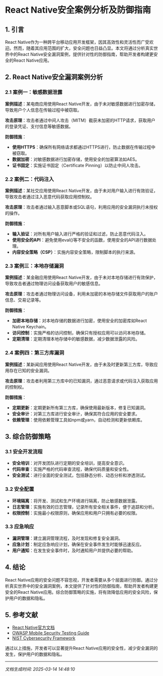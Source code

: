 # React Native安全案例分析及防御指南

## 1. 引言

React Native作为一种跨平台移动应用开发框架，因其高效性和灵活性而广受欢迎。然而，随着其应用范围的扩大，安全问题也日益凸显。本文将通过分析真实世界中的React Native安全漏洞案例，提供针对性的防御指南，帮助开发者构建更安全的React Native应用。

## 2. React Native安全漏洞案例分析

### 2.1 案例一：敏感数据泄露

**案例描述**：某电商应用使用React Native开发，由于未对敏感数据进行加密存储，导致用户个人信息在传输过程中被窃取。

**攻击原理**：攻击者通过中间人攻击（MITM）截获未加密的HTTP请求，获取用户的登录凭证、支付信息等敏感数据。

**防御措施**：
- **使用HTTPS**：确保所有网络请求都通过HTTPS进行，防止数据在传输过程中被窃取。
- **数据加密**：对敏感数据进行加密存储，使用安全的加密算法如AES。
- **证书固定**：实施证书固定（Certificate Pinning）以防止中间人攻击。

### 2.2 案例二：代码注入

**案例描述**：某社交应用使用React Native开发，由于未对用户输入进行有效验证，导致攻击者通过注入恶意代码获取应用控制权。

**攻击原理**：攻击者通过输入恶意脚本或SQL语句，利用应用的安全漏洞执行未授权的操作。

**防御措施**：
- **输入验证**：对所有用户输入进行严格的验证和过滤，防止恶意代码注入。
- **使用安全的API**：避免使用eval()等不安全的函数，使用安全的API进行数据处理。
- **内容安全策略（CSP）**：实施内容安全策略，限制脚本的执行来源。

### 2.3 案例三：本地存储漏洞

**案例描述**：某金融应用使用React Native开发，由于未对本地存储进行有效保护，导致攻击者通过物理访问设备获取用户的敏感信息。

**攻击原理**：攻击者通过物理访问设备，利用未加密的本地存储文件获取用户的账户信息、交易记录等。

**防御措施**：
- **加密本地存储**：对本地存储的数据进行加密，使用安全的加密库如React Native Keychain。
- **访问控制**：实施严格的访问控制，确保只有授权应用可以访问本地存储。
- **定期清理**：定期清理本地存储中的敏感数据，减少数据泄露的风险。

### 2.4 案例四：第三方库漏洞

**案例描述**：某新闻应用使用React Native开发，由于未及时更新第三方库，导致应用存在已知的安全漏洞。

**攻击原理**：攻击者利用第三方库中的已知漏洞，通过恶意请求或代码注入获取应用的控制权。

**防御措施**：
- **定期更新**：定期更新所有第三方库，确保使用最新版本，修复已知漏洞。
- **安全审计**：对第三方库进行安全审计，确保其符合应用的安全要求。
- **依赖管理**：使用依赖管理工具如npm或yarn，自动检测和更新依赖库。

## 3. 综合防御策略

### 3.1 安全开发流程

- **安全培训**：对开发团队进行定期的安全培训，提高安全意识。
- **代码审查**：实施严格的代码审查流程，确保代码质量和安全性。
- **安全测试**：进行全面的安全测试，包括静态分析、动态分析和渗透测试。

### 3.2 安全配置

- **环境隔离**：将开发、测试和生产环境进行隔离，防止敏感数据泄露。
- **日志管理**：实施有效的日志管理，记录所有安全相关事件，便于追踪和分析。
- **权限控制**：实施最小权限原则，确保应用和用户只拥有必要的权限。

### 3.3 应急响应

- **漏洞管理**：建立漏洞管理流程，及时发现和修复安全漏洞。
- **应急计划**：制定应急响应计划，确保在安全事件发生时能够迅速反应。
- **用户通知**：在发生安全事件时，及时通知用户并提供必要的帮助。

## 4. 结论

React Native应用的安全问题不容忽视，开发者需要从多个层面进行防御。通过分析真实世界中的安全漏洞案例，本文提供了针对性的防御指南，帮助开发者构建更安全的React Native应用。综合防御策略的实施，将有效降低应用的安全风险，保护用户的数据和隐私。

## 5. 参考文献

- [React Native官方文档](https://reactnative.dev/docs/security)
- [OWASP Mobile Security Testing Guide](https://owasp.org/www-project-mobile-security-testing-guide/)
- [NIST Cybersecurity Framework](https://www.nist.gov/cyberframework)

通过以上措施，开发者可以显著提升React Native应用的安全性，减少安全漏洞的发生，保护用户的数据和隐私。

---

*文档生成时间: 2025-03-14 14:48:10*
